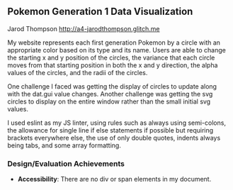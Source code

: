 ## Pokemon Generation 1 Data Visualization
Jarod Thompson
http://a4-jarodthompson.glitch.me

My website represents each first generation Pokemon by a circle with an appropriate color based on its type and its name. 
Users are able to change the starting x and y position of the circles, the variance that each circle moves from that 
starting position in both the x and y direction, the alpha values of the circles, and the radii of the circles. 

One challenge I faced was getting the display of circles to update along with the dat.gui value changes. Another challenge
was getting the svg circles to display on the entire window rather than the small initial svg values.

I used eslint as my JS linter, using rules such as always using semi-colons, the allowance for single line if else statements
if possible but requiring brackets everywhere else, the use of only double quotes, indents always being tabs, and some array formatting.

### Design/Evaluation Achievements
- **Accessibility**: There are no div or span elements in my document.
